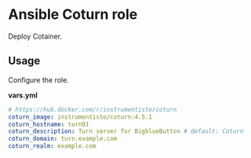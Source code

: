 # Ansible Coturn role

Deploy Cotainer.

## Usage

Configure the role.

**vars.yml**

```yml
# https://hub.docker.com/r/instrumentisto/coturn
coturn_image: instrumentisto/coturn:4.5.1
coturn_hostname: turn01
coturn_description: Turn server for BigblueButton # default: Coturn
coturn_domain: turn.example.com
coturn_realm: example.com
```
